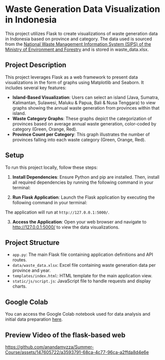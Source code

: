 # Waste Generation Data Visualization in Indonesia

This project utilizes Flask to create visualizations of waste generation data in Indonesia based on province and category. The data used is sourced from the [National Waste Management Information System (SIPS) of the Ministry of Environment and Forestry](https://sipsn.menlhk.go.id/sipsn/public/data/timbulan) and is stored in waste_data.xlsx.

## Project Description

This project leverages Flask as a web framework to present data visualizations in the form of graphs using Matplotlib and Seaborn. It includes several key features:

- **Island-Based Visualization**: Users can select an island (Java, Sumatra, Kalimantan, Sulawesi, Maluku & Papua, Bali & Nusa Tenggara) to view graphs showing the annual waste generation from provinces within that island.
- **Waste Category Graphs**: These graphs depict the categorization of provinces based on average annual waste generation, color-coded by category (Green, Orange, Red).
- **Province Count per Category**: This graph illustrates the number of provinces falling into each waste category (Green, Orange, Red).

## Setup

To run this project locally, follow these steps:

1. **Install Dependencies**:
   Ensure Python and pip are installed. Then, install all required dependencies by running the following command in your terminal:

2. **Run Flask Application**:
Launch the Flask application by executing the following command in your terminal:

The application will run at `http://127.0.0.1:5000/`.

3. **Access the Application**:
Open your web browser and navigate to http://127.0.0.1:5000/ to view the data visualizations.

## Project Structure

- `app.py`: The main Flask file containing application definitions and API routes.
- `data/waste_data.xlsx`: Excel file containing waste generation data per province and year.
- `templates/index.html`: HTML template for the main application view.
- `static/js/script.js`: JavaScript file to handle requests and display charts.

## Google Colab

You can access the Google Colab notebook used for data analysis and initial data preparation [here](https://colab.research.google.com/drive/1tfkHJZSyuctcJet-qifhphA6F3sZiqw0?usp=sharing).

## Preview Video of the flask-based web

https://github.com/anandamyzza/Summer-Course/assets/147605722/a3593791-68ca-4c77-96ca-a2ffda8d4e6e

